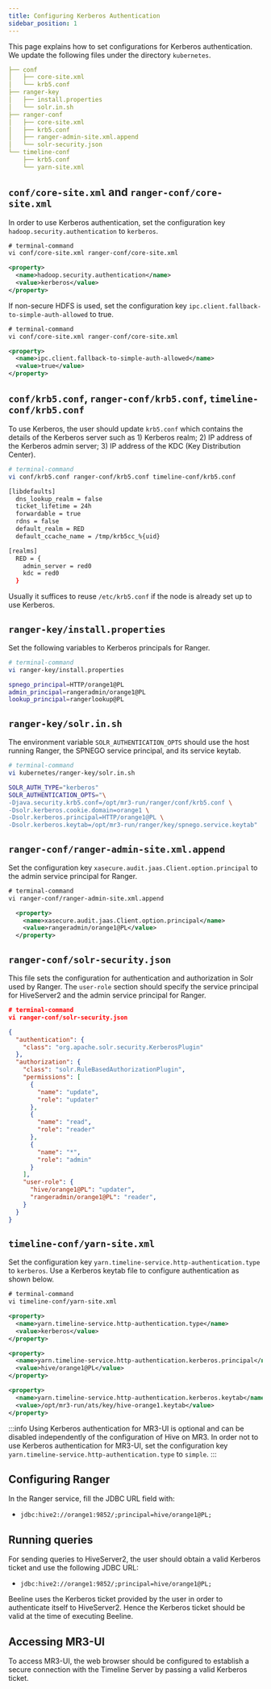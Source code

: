 ```yaml
---
title: Configuring Kerberos Authentication
sidebar_position: 1
---
```


This page explains how to set configurations for Kerberos authentication.
We update the following files under the directory `kubernetes`.

```yaml
├── conf
│   ├── core-site.xml
│   └── krb5.conf
├── ranger-key
│   ├── install.properties
│   └── solr.in.sh
├── ranger-conf
│   ├── core-site.xml
│   ├── krb5.conf
│   ├── ranger-admin-site.xml.append
│   └── solr-security.json
└── timeline-conf
    ├── krb5.conf
    └── yarn-site.xml
```

## `conf/core-site.xml` and `ranger-conf/core-site.xml`

In order to use Kerberos authentication,
set the configuration key `hadoop.security.authentication` to `kerberos`. 

```xml
# terminal-command
vi conf/core-site.xml ranger-conf/core-site.xml

<property>
  <name>hadoop.security.authentication</name>
  <value>kerberos</value>
</property>
```

If non-secure HDFS is used,
set the configuration key `ipc.client.fallback-to-simple-auth-allowed` to true.

```xml
# terminal-command
vi conf/core-site.xml ranger-conf/core-site.xml

<property>
  <name>ipc.client.fallback-to-simple-auth-allowed</name>
  <value>true</value>
</property>
```

## `conf/krb5.conf`, `ranger-conf/krb5.conf`, `timeline-conf/krb5.conf`

To use Kerberos, the user should update `krb5.conf`
which contains the details of the Kerberos server such as 1) Kerberos realm; 2) IP address of the Kerberos admin server; 3) IP address of the KDC (Key Distribution Center).

```sh
# terminal-command
vi conf/krb5.conf ranger-conf/krb5.conf timeline-conf/krb5.conf

[libdefaults]
  dns_lookup_realm = false
  ticket_lifetime = 24h
  forwardable = true
  rdns = false
  default_realm = RED
  default_ccache_name = /tmp/krb5cc_%{uid}

[realms]
  RED = {
    admin_server = red0
    kdc = red0
  }
```

Usually it suffices to reuse `/etc/krb5.conf` if the node is already set up to use Kerberos.

## `ranger-key/install.properties`

Set the following variables to Kerberos principals for Ranger.

```sh
# terminal-command
vi ranger-key/install.properties

spnego_principal=HTTP/orange1@PL
admin_principal=rangeradmin/orange1@PL
lookup_principal=rangerlookup@PL
```

## `ranger-key/solr.in.sh`

The environment variable `SOLR_AUTHENTICATION_OPTS` should use 
the host running Ranger, the SPNEGO service principal, and its service keytab.

```sh
# terminal-command
vi kubernetes/ranger-key/solr.in.sh

SOLR_AUTH_TYPE="kerberos"
SOLR_AUTHENTICATION_OPTS="\
-Djava.security.krb5.conf=/opt/mr3-run/ranger/conf/krb5.conf \
-Dsolr.kerberos.cookie.domain=orange1 \
-Dsolr.kerberos.principal=HTTP/orange1@PL \
-Dsolr.kerberos.keytab=/opt/mr3-run/ranger/key/spnego.service.keytab"
```

## `ranger-conf/ranger-admin-site.xml.append`

Set the configuration key `xasecure.audit.jaas.Client.option.principal`
to the admin service principal for Ranger.

```xml
# terminal-command
vi ranger-conf/ranger-admin-site.xml.append

  <property>
    <name>xasecure.audit.jaas.Client.option.principal</name>
    <value>rangeradmin/orange1@PL</value>
  </property>
```

## `ranger-conf/solr-security.json`

This file sets the configuration for authentication and authorization in Solr used by Ranger. 
The `user-role` section should specify the service principal for HiveServer2 and the admin service principal for Ranger.

```json
# terminal-command
vi ranger-conf/solr-security.json

{
  "authentication": {
    "class": "org.apache.solr.security.KerberosPlugin"
  },
  "authorization": {
    "class": "solr.RuleBasedAuthorizationPlugin",
    "permissions": [
      {
        "name": "update",
        "role": "updater"
      },
      {
        "name": "read",
        "role": "reader"
      },
      {
        "name": "*",
        "role": "admin"
      }
    ],
    "user-role": {
      "hive/orange1@PL": "updater",
      "rangeradmin/orange1@PL": "reader",
    }
  }
}
```

## `timeline-conf/yarn-site.xml`

Set the configuration key `yarn.timeline-service.http-authentication.type` to `kerberos`.
Use a Kerberos keytab file to configure authentication as shown below.

```xml
# terminal-command
vi timeline-conf/yarn-site.xml

<property>
  <name>yarn.timeline-service.http-authentication.type</name>
  <value>kerberos</value>
</property>

<property>
  <name>yarn.timeline-service.http-authentication.kerberos.principal</name>
  <value>hive/orange1@PL</value>
</property>

<property>
  <name>yarn.timeline-service.http-authentication.kerberos.keytab</name>
  <value>/opt/mr3-run/ats/key/hive-orange1.keytab</value>
</property>
```

:::info
Using Kerberos authentication for MR3-UI is optional
and can be disabled independently of the configuration of Hive on MR3.
In order not to use Kerberos authentication for MR3-UI,
set the configuration key `yarn.timeline-service.http-authentication.type` to `simple`.
:::

## Configuring Ranger

In the Ranger service, fill the JDBC URL field with:

* `jdbc:hive2://orange1:9852/;principal=hive/orange1@PL;`

## Running queries

For sending queries to HiveServer2,
the user should obtain a valid Kerberos ticket and use the following JDBC URL:

* `jdbc:hive2://orange1:9852/;principal=hive/orange1@PL;`

Beeline uses the Kerberos ticket provided by the user in order to authenticate itself to HiveServer2.
Hence the Kerberos ticket should be valid at the time of executing Beeline.

## Accessing MR3-UI

To access MR3-UI,
the web browser should be configured to establish a secure connection with the Timeline Server
by passing a valid Kerberos ticket.

